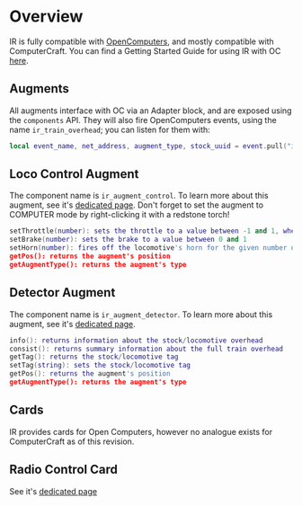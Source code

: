 # Overview
IR is fully compatible with [OpenComputers](https://www.curseforge.com/minecraft/mc-mods/opencomputers), and mostly compatible with ComputerCraft. You can find a Getting Started Guide for using IR with OC [here](immersiverailroading:wiki/en_us/open_computers.md).

## Augments
All augments interface with OC via an Adapter block, and are exposed using the `components` API. They will also fire OpenComputers events, using the name `ir_train_overhead`; you can listen for them with:
```lua
local event_name, net_address, augment_type, stock_uuid = event.pull("ir_train_overhead")
```

## Loco Control Augment
The component name is `ir_augment_control`. To learn more about this augment, see it's [dedicated page](immersiverailroading:wiki/en_us/augment_control.md). Don't forget to set the augment to COMPUTER mode by right-clicking it with a redstone torch!
```lua
setThrottle(number): sets the throttle to a value between -1 and 1, where -1 is full-reverse and 1 is full-forward
setBrake(number): sets the brake to a value between 0 and 1
setHorn(number): fires off the locomotive's horn for the given number of ticks
getPos(): returns the augment's position
getAugmentType(): returns the augment's type
```

## Detector Augment
The component name is `ir_augment_detector`. To learn more about this augment, see it's [dedicated page](immersiverailroading:wiki/en_us/augment_detector.md).

```lua
info(): returns information about the stock/locomotive overhead
consist(): returns summary information about the full train overhead
getTag(): returns the stock/locomotive tag
setTag(string): sets the stock/locomotive tag
getPos(): returns the augment's position
getAugmentType(): returns the augment's type
```

## Cards
IR provides cards for Open Computers, however no analogue exists for ComputerCraft as of this revision.

## Radio Control Card
See it's [dedicated page](immersiverailroading:wiki/en_us/opencomputers_train_radio_control_card.md)
